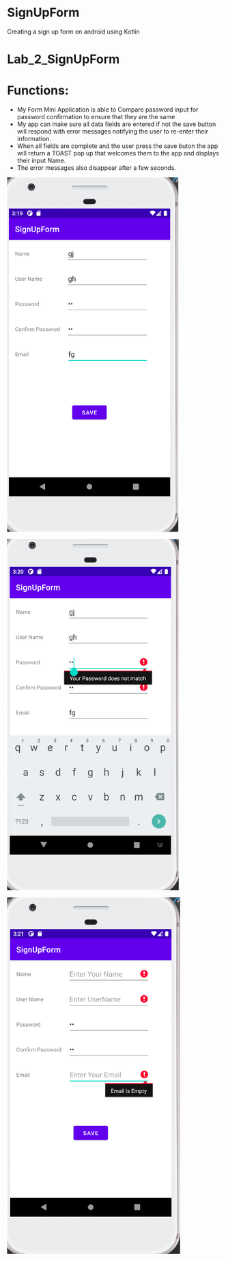 # SignUpForm
Creating a sign up form on android using Kotlin

# Lab_2_SignUpForm

# Functions:
  - My Form Mini Application is able to Compare password input for password confirmation to ensure that they are the same
  - My app can make sure all data fields are entered if not the save button will respond with error messages notifying the user to re-enter their information.
  - When all fields are complete and the user press the save buton the app will return a TOAST pop up that welcomes them to the app and displays their input Name.
  - The error messages also disappear after a few seconds. 
  
  

![alt text](https://github.com/thuc753951/SignUpForm/blob/8e26c1251aaa26d8d6a295f311eef01f3bce700f/Capture1.PNG)


![alt text](https://github.com/thuc753951/SignUpForm/blob/8e26c1251aaa26d8d6a295f311eef01f3bce700f/Capture2.PNG)


![alt text](https://github.com/thuc753951/SignUpForm/blob/8e26c1251aaa26d8d6a295f311eef01f3bce700f/Capture3.PNG)
